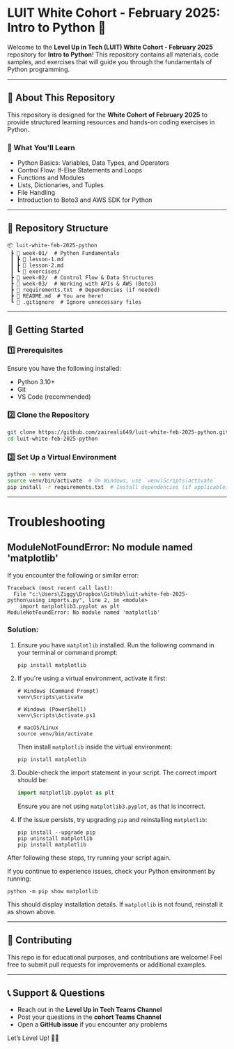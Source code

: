 # LUIT White Cohort - February 2025: Intro to Python 🚀  

Welcome to the **Level Up in Tech (LUIT) White Cohort - February 2025** repository for **Intro to Python**! This repository contains all materials, code samples, and exercises that will guide you through the fundamentals of Python programming.  

---

## 📌 About This Repository  
This repository is designed for the **White Cohort of February 2025** to provide structured learning resources and hands-on coding exercises in Python.  

### 📖 What You'll Learn
- Python Basics: Variables, Data Types, and Operators  
- Control Flow: If-Else Statements and Loops  
- Functions and Modules  
- Lists, Dictionaries, and Tuples  
- File Handling  
- Introduction to Boto3 and AWS SDK for Python  

---

## 📂 Repository Structure  
```
📦 luit-white-feb-2025-python  
 ┣ 📂 week-01/  # Python Fundamentals  
 ┃ ┣ 📜 lesson-1.md  
 ┃ ┣ 📜 lesson-2.md  
 ┃ ┗ 📜 exercises/  
 ┣ 📂 week-02/  # Control Flow & Data Structures  
 ┣ 📂 week-03/  # Working with APIs & AWS (Boto3)  
 ┣ 📜 requirements.txt  # Dependencies (if needed)  
 ┣ 📜 README.md  # You are here!  
 ┗ 📜 .gitignore  # Ignore unnecessary files  
```

---

## 🚀 Getting Started
### 1️⃣ Prerequisites  
Ensure you have the following installed:  
- Python 3.10+  
- Git  
- VS Code (recommended)  

### 2️⃣ Clone the Repository  
```bash
git clone https://github.com/zaireali649/luit-white-feb-2025-python.git
cd luit-white-feb-2025-python
```

### 3️⃣ Set Up a Virtual Environment  
```bash
python -m venv venv
source venv/bin/activate  # On Windows, use `venv\Scripts\activate`
pip install -r requirements.txt  # Install dependencies (if applicable)
```

---

# Troubleshooting

## ModuleNotFoundError: No module named 'matplotlib'

If you encounter the following or similar error:

```
Traceback (most recent call last):
  File "c:\Users\Ziggy\Dropbox\GitHub\luit-white-feb-2025-python\using_imports.py", line 2, in <module>
    import matplotlib3.pyplot as plt
ModuleNotFoundError: No module named 'matplotlib'
```

### Solution:
1. Ensure you have `matplotlib` installed. Run the following command in your terminal or command prompt:

   ```
   pip install matplotlib
   ```

2. If you're using a virtual environment, activate it first:

   ```
   # Windows (Command Prompt)
   venv\Scripts\activate

   # Windows (PowerShell)
   venv\Scripts\Activate.ps1

   # macOS/Linux
   source venv/bin/activate
   ```

   Then install `matplotlib` inside the virtual environment:

   ```
   pip install matplotlib
   ```

3. Double-check the import statement in your script. The correct import should be:

   ```python
   import matplotlib.pyplot as plt
   ```

   Ensure you are not using `matplotlib3.pyplot`, as that is incorrect.

4. If the issue persists, try upgrading `pip` and reinstalling `matplotlib`:

   ```
   pip install --upgrade pip
   pip uninstall matplotlib
   pip install matplotlib
   ```

After following these steps, try running your script again.

If you continue to experience issues, check your Python environment by running:

```
python -m pip show matplotlib
```

This should display installation details. If `matplotlib` is not found, reinstall it as shown above.

---

## 📌 Contributing
This repo is for educational purposes, and contributions are welcome! Feel free to submit pull requests for improvements or additional examples.

---

## 📞 Support & Questions
- Reach out in the **Level Up in Tech Teams Channel**  
- Post your questions in the **cohort Teams Channel**  
- Open a **GitHub issue** if you encounter any problems  

Let’s Level Up! 🚀💡  
